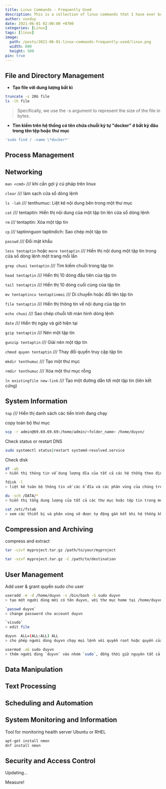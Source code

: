 ```yaml
---
title: Linux Commands - Frequently Used
description: This is a collection of linux commands that I have ever been. And I still keep it up-to-date currently.
author: voxduy
date: 2021-06-01 02:00:00 +0700
categories: [Linux]
tags: [linux]
image:
  path: /posts/2021-06-01-linux-commands-frequently-used/linux.png
  width: 800
  height: 500
pin: true
---
```


## File and Directory Management

- **Tạo file với dung lượng bất kì**

```bash
truncate -s 20G file
ls -lh file
```
> Specifically, we use the -s argument to represent the size of the file in bytes.

- **Tìm kiếm trên hệ thống có tên chứa chuỗi ký tự "docker" ở bất kỳ đâu trong tên tệp hoặc thư mục**

```bash
'sudo find / -name \*docker*'
```

## Process Management

## Networking

`man <cmd>` /// khi cần gợi ý cú pháp trên linux

`clear` /// làm sạch cửa sổ dòng lệnh

`ls -lah` /// tenthumuc: Liệt kê nội dung bên trong một thư mục

`cat` /// tentaptin: Hiển thị nội dung của một tập tin lên cửa sổ dòng lệnh

`rm` /// tentaptin: Xóa một tập tin

`cp` /// taptinnguon taptindich: Sao chép một tập tin

`passwd` /// Đổi mật khẩu

`less tentaptin` hoặc `more tentaptin` /// Hiển thị nội dung một tập tin trong cửa sổ dòng lệnh một trang mỗi lần

`grep chuoi tentaptin` /// Tìm kiếm chuỗi trong tập tin

`head tentaptin` /// Hiển thị 10 dòng đầu tiên của tập tin

`tail tentaptin` /// Hiển thị 10 dòng cuối cùng của tập tin

`mv tentaptincu tentaptinmoi` /// Di chuyển hoặc đổi tên tập tin

`file tentaptin` /// Hiển thị thông tin về nội dung của tập tin

`echo chuoi` /// Sao chép chuỗi tới màn hình dòng lệnh

`date` /// Hiển thị ngày và giờ hiện tại

`gzip tentaptin` /// Nén một tập tin

`gunzip tentaptin` /// Giải nén một tập tin

`chmod quyen tentaptin` /// Thay đổi quyền truy cập tập tin

`mkdir tenthumuc` /// Tạo một thư mục

`rmdir tenthumuc` /// Xóa một thư mục rỗng

`ln existingfile new-link` /// Tạo một đường dẫn tới một tập tin (liên kết cứng)

## System Information

`top` /// Hiển thị danh sách các tiến trình đang chạy

copy toàn bộ thư mục

```bash
scp -r admin@69.69.69.69:/home/admin/<folder_name> /home/duyvn/
```

Check status or restart DNS

```bash
sudo systemctl status|restart systemd-resolved.service
```

Check disk

```bash
df -ah
> hiển thị thông tin về dung lượng đĩa của tất cả các hệ thống theo định dạng human-readable

fdisk -l
> liệt kê toàn bộ thông tin về các ổ đĩa và các phân vùng của chúng trên hệ thống

du -sch /DATA/*
> hiển thị tổng dung lượng của tất cả các thư mục hoặc tệp tin trong một thư mục cụ thể

cat /etc/fstab
> xem các thiết bị và phân vùng sẽ được tự động gắn kết khi hệ thống khởi động
```

## Compression and Archiving

compress and extract

```bash
tar -czvf myproject.tar.gz /path/to/your/myproject

tar -xzvf myproject.tar.gz -C /path/to/destination
```

## User Management

Add user & grant quyền sudo cho user

```bash
useradd -m -d /home/duyvn -s /bin/bash -G sudo duyvn
> tạo một người dùng mới có tên duyvn, với thư mục home tại /home/duyvn, sử dụng shell bash, và có quyền quản trị (là thành viên của nhóm sudo)

`passwd duyvn`
> change password cho account duyvn

`visudo`
> edit file

duyvn  ALL=(ALL:ALL) ALL
> cho phép người dùng duyvn chạy mọi lệnh với quyền root hoặc quyền của bất kỳ người dùng nào khác trên hệ thống

usermod -aG sudo duyvn
> thêm người dùng `duyvn` vào nhóm `sudo`, đồng thời giữ nguyên tất cả các nhóm mà người dùng này đã thuộc về trước đó. Sau khi thực hiện lệnh này, `duyvn` sẽ có quyền thực hiện các lệnh với quyền của người dùng root thông qua lệnh `sudo`
```

## Data Manipulation

## Text Processing

## Scheduling and Automation

## System Monitoring and Information

Tool for monitoring health server Ubuntu or RHEL

```bash
apt-get install nmon
dnf install nmon
```

## Security and Access Control

Updating...

Measure!
